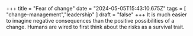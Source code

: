 +++ 
title = "Fear of change"
date = "2024-05-05T15:43:10.675Z"
tags = [ "change-management","leadership" ]
draft = "false"
+++
It is much easier to imagine negative consequences than the positive possibilities of a change.
Humans are wired to first think about the risks as a survival trait.


